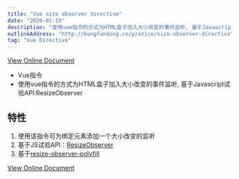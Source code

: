 ```yaml
---
title: "Vue size observer directive"
date: "2020-01-19"
description: "使用vue指令的方式为HTML盒子加入大小改变的事件监听, 基于Javascript试验API:ResizeObserver"
outlinkAddress: "http://kongfandong.cn/pratice/size-observer-directive"
tag: "Vue Directive"
---
```


[View Online Document](http://kongfandong.cn/pratice/size-observer-directive)

+ Vue指令
+ 使用vue指令的方式为HTML盒子加入大小改变的事件监听, 基于Javascript试验API:ResizeObserver

## 特性
1. 使用该指令可为绑定元素添加一个大小改变的监听
2. 基于JS试验API：[ResizeObserver](https://developer.mozilla.org/en-US/docs/Web/API/Resize_Observer_API)
3. 基于[resize-observer-polyfill](https://github.com/que-etc/resize-observer-polyfill)

[View Online Document](http://kongfandong.cn/pratice/size-observer-directive)